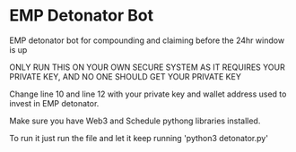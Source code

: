 # EMP Detonator Bot
EMP detonator bot for compounding and claiming before the 24hr window is up

ONLY RUN THIS ON YOUR OWN SECURE SYSTEM AS IT REQUIRES YOUR PRIVATE KEY, AND NO ONE SHOULD GET YOUR PRIVATE KEY

Change line 10 and line 12 with your private key and wallet address used to invest in EMP detonator.

Make sure you have Web3 and Schedule pythong libraries installed.

To run it just run the file and let it keep running 'python3 detonator.py'